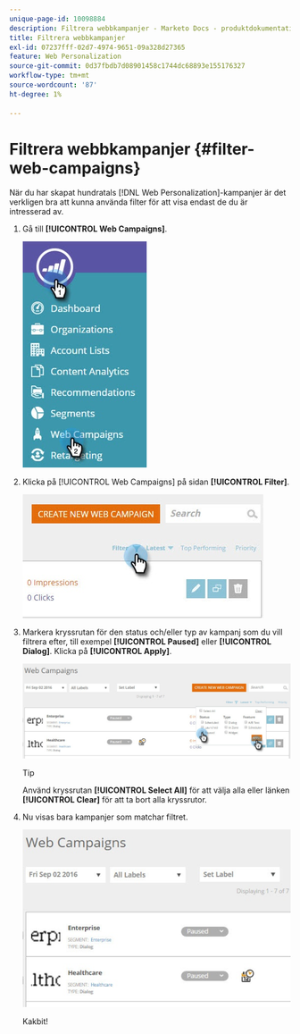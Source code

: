 ```yaml
---
unique-page-id: 10098884
description: Filtrera webbkampanjer - Marketo Docs - produktdokumentation
title: Filtrera webbkampanjer
exl-id: 07237fff-02d7-4974-9651-09a328d27365
feature: Web Personalization
source-git-commit: 0d37fbdb7d08901458c1744dc68893e155176327
workflow-type: tm+mt
source-wordcount: '87'
ht-degree: 1%

---
```


# Filtrera webbkampanjer {#filter-web-campaigns}

När du har skapat hundratals [!DNL Web Personalization]-kampanjer är det verkligen bra att kunna använda filter för att visa endast de du är intresserad av.

1. Gå till **[!UICONTROL Web Campaigns]**.

   ![](assets/web-campaigns-hand-8.jpg)

1. Klicka på [!UICONTROL Web Campaigns] på sidan **[!UICONTROL Filter]**.

   ![](assets/web-campaigns-page-filter-hand.jpg)

1. Markera kryssrutan för den status och/eller typ av kampanj som du vill filtrera efter, till exempel **[!UICONTROL Paused]** eller **[!UICONTROL Dialog]**. Klicka på **[!UICONTROL Apply]**.

   ![](assets/web-campaigns-filters-hands.jpg)

   >[!TIP]
   >
   >Använd kryssrutan **[!UICONTROL Select All]** för att välja alla eller länken **[!UICONTROL Clear]** för att ta bort alla kryssrutor.

1. Nu visas bara kampanjer som matchar filtret.

   ![](assets/web-campaigns-filter-only-paused.jpg)

   Kakbit!
